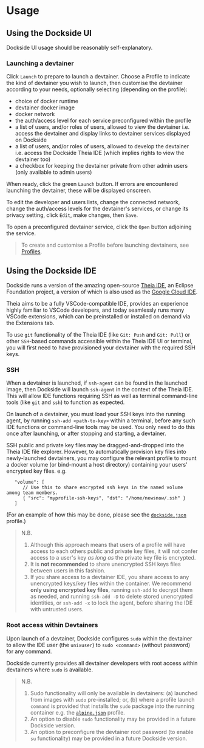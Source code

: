 # Usage

## Using the Dockside UI

Dockside UI usage should be reasonably self-explanatory.

### Launching a devtainer

Click `Launch` to prepare to launch a devtainer. Choose a Profile to indicate the kind of devtainer you wish to launch, then customise the devtainer according to your needs, optionally selecting (depending on the profile):

- choice of docker runtime
- devtainer docker image
- docker network
- the auth/access level for each service preconfigured within the profile
- a list of users, and/or roles of users, allowed to view the devtainer i.e. access the devtainer and display links to devtainer services displayed on Dockside
- a list of users, and/or roles of users, allowed to develop the devtainer i.e. access the Dockside Theia IDE (which implies rights to view the devtainer too)
- a checkbox for keeping the devtainer private from other admin users (only available to admin users)

When ready, click the green `Launch` button. If errors are encountered launching the devtainer, these will be displayed onscreen.

To edit the developer and users lists, change the connected network, change the auth/access levels for the devtainer's services, or change its privacy setting, click `Edit`, make changes, then `Save`.

To open a preconfigured devtainer service, click the `Open` button adjoining the service.

> To create and customise a Profile before launching devtainers, see [Profiles](../setup/#profiles).

## Using the Dockside IDE

Dockside runs a version of the amazing open-source [Theia IDE](https://theia-ide.org/), an Eclipse Foundation project, a version of which is also used as the [Google Cloud IDE](https://ide.cloud.google.com).

Theia aims to be a fully VSCode-compatible IDE, provides an experience highly familiar to VSCode developers, and today seamlessly runs many VSCode extensions, which can be preinstalled or installed on demand via the Extensions tab.

To use `git` functionality of the Theia IDE (like `Git: Push` and `Git: Pull`) or other `SSH`-based commands accessible within the Theia IDE UI or terminal, you will first need to have provisioned your devtainer with the required SSH keys.

### SSH

When a devtainer is launched, if `ssh-agent` can be found in the launched image, then Dockside will launch `ssh-agent` in the context of the Theia IDE. This will allow IDE functions requiring SSH as well as terminal command-line tools (like `git` and `ssh`) to function as expected.

On launch of a devtainer, you must load your SSH keys into the running agent, by running `ssh-add <path-to-key>` within a terminal, before any such IDE functions or command-line tools may be used. You only need to do this once after launching, or after stopping and starting, a devtainer.

SSH public and private key files may be dragged-and-dropped into the Theia IDE file explorer. However, to automatically provision key files into newly-launched devtainers, you may configure the relevant profile to mount a docker volume (or bind-mount a host directory) containing your users' encrypted key files. e.g.

```
   "volume": [
      // Use this to share encrypted ssh keys in the named volume among team members.
      { "src": "myprofile-ssh-keys", "dst": "/home/newsnow/.ssh" }
   ]
```

(For an example of how this may be done, please see the [`dockside.json`](https://github.com/newsnowlabs/dockside/blob/main/app/server/example/config/profiles/dockside.json) profile.)

> N.B.
> 
> 1. Although this approach means that users of a profile will have access to each others public and private key files, it will not confer access to a user's key _as long as_ the private key file is encrypted.
> 2. It is __not recommended__ to share unencrypted SSH keys files between users in this fashion.
> 3. If you share access to a devtainer IDE, you share access to any unencrypted keys/key files within the container. We recommend __only using encrypted key files__, running `ssh-add` to decrypt them as needed, and running `ssh-add -D` to delete stored unencrypted identities, or `ssh-add -x` to lock the agent, before sharing the IDE with untrusted users.

### Root access within Devtainers

Upon launch of a devtainer, Dockside configures `sudo` within the devtainer to allow the IDE user (the `unixuser`) to `sudo <command>` (without password) for any command.

Dockside currently provides all devtainer developers with root access within devtainers where `sudo` is available.

> N.B.
> 
> 1. Sudo functionality will only be available in devtainers: (a) launched from images with `sudo` pre-installed; or, (b) where a profile launch `command` is provided that installs the `sudo` package into the running container e.g. the [`alpine.json`](https://github.com/newsnowlabs/dockside/blob/main/app/server/example/config/profiles/alpine.json) profile.
> 2. An option to disable `sudo` functionality may be provided in a future Dockside version.
> 3. An option to preconfigure the devtainer root password (to enable `su` functionality) may be provided in a future Dockside version.